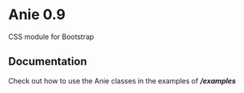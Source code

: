 # Anie 0.9
CSS module for Bootstrap

## Documentation
Check out how to use the Anie classes in the examples of ***/examples***